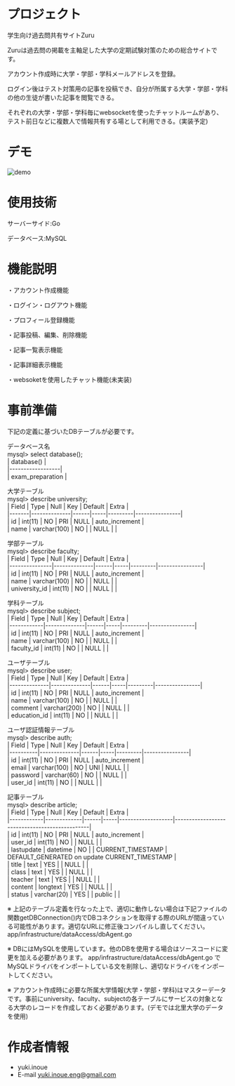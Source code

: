 # プロジェクト

学生向け過去問共有サイトZuru

Zuruは過去問の掲載を主軸足した大学の定期試験対策のための総合サイトです。

アカウント作成時に大学・学部・学科メールアドレスを登録。

ログイン後はテスト対策用の記事を投稿でき、自分が所属する大学・学部・学科の他の生徒が書いた記事を閲覧できる。

それぞれの大学・学部・学科毎にwebsocketを使ったチャットルームがあり、テスト前日などに複数人で情報共有する場として利用できる。(実装予定)


# デモ

![demo](https://raw.github.com/wiki/yuki-inoue-eng/exam-preparation--app/images/exam-preparation-app.gif)

# 使用技術

サーバーサイド:Go

データベース:MySQL

# 機能説明

・アカウント作成機能

・ログイン・ログアウト機能

・プロフィール登録機能

・記事投稿、編集、削除機能

・記事一覧表示機能

・記事詳細表示機能

・websoketを使用したチャット機能(未実装)


# 事前準備

下記の定義に基づいたDBテーブルが必要です。

データベース名  
mysql> select database();    
| database()       |  
|------------------|  
| exam_preparation |  


大学テーブル  
mysql> describe university;    
| Field | Type         | Null | Key | Default | Extra          |  
|-------|--------------|------|-----|---------|----------------|  
| id    | int(11)      | NO   | PRI | NULL    | auto_increment |  
| name  | varchar(100) | NO   |     | NULL    |                |  


学部テーブル  
mysql> describe faculty;   
| Field         | Type         | Null | Key | Default | Extra          |  
|---------------|--------------|------|-----|---------|----------------|  
| id            | int(11)      | NO   | PRI | NULL    | auto_increment |  
| name          | varchar(100) | NO   |     | NULL    |                |  
| university_id | int(11)      | NO   |     | NULL    |                |  


学科テーブル  
mysql> describe subject;  
| Field      | Type         | Null | Key | Default | Extra          |  
|------------|--------------|------|-----|---------|----------------|  
| id         | int(11)      | NO   | PRI | NULL    | auto_increment |  
| name       | varchar(100) | NO   |     | NULL    |                |  
| faculty_id | int(11)      | NO   |     | NULL    |                |  


ユーザテーブル  
mysql> describe user;  
| Field        | Type         | Null | Key | Default | Extra          |  
|--------------|--------------|------|-----|---------|----------------|  
| id           | int(11)      | NO   | PRI | NULL    | auto_increment |  
| name         | varchar(100) | NO   |     | NULL    |                |  
| comment      | varchar(200) | NO   |     | NULL    |                |  
| education_id | int(11)      | NO   |     | NULL    |                |  


ユーザ認証情報テーブル  
mysql> describe auth;  
| Field    | Type         | Null | Key | Default | Extra          |  
|----------|--------------|------|-----|---------|----------------|  
| id       | int(11)      | NO   | PRI | NULL    | auto_increment |  
| email    | varchar(100) | NO   | UNI | NULL    |                |  
| password | varchar(60)  | NO   |     | NULL    |                |  
| user_id  | int(11)      | NO   |     | NULL    |                |  


記事テーブル  
mysql> describe article;  
| Field      | Type        | Null | Key | Default           | Extra                                         |  
|------------|-------------|------|-----|-------------------|-----------------------------------------------|  
| id         | int(11)     | NO   | PRI | NULL              | auto_increment                                |  
| user_id    | int(11)     | NO   |     | NULL              |                                               |  
| lastupdate | datetime    | NO   |     | CURRENT_TIMESTAMP | DEFAULT_GENERATED on update CURRENT_TIMESTAMP |  
| title      | text        | YES  |     | NULL              |                                               |  
| class      | text        | YES  |     | NULL              |                                               |  
| teacher    | text        | YES  |     | NULL              |                                               |  
| content    | longtext    | YES  |     | NULL              |                                               |  
| status     | varchar(20) | YES  |     | public            |                                               |  


※ 上記のテーブル定義を行なった上で、適切に動作しない場合は下記ファイルの関数getDBConnection()内でDBコネクションを取得する際のURLが間違っている可能性があります。適切なURLに修正後コンパイルし直してください。
app/infrastructure/dataAccess/dbAgent.go


※ DBにはMySQLを使用しています。他のDBを使用する場合はソースコードに変更を加える必要があります。
app/infrastructure/dataAccess/dbAgent.go でMySQLドライバをインポートしている文を削除し、適切なドライバをインポートしてください。


※ アカウント作成時に必要な所属大学情報(大学・学部・学科)はマスターデータです。事前にuniversity、faculty、subjectの各テーブルにサービスの対象となる大学のレコードを作成しておく必要があります。(デモでは北里大学のデータを使用)


# 作成者情報

* yuki.inoue
* E-mail yuki.inoue.eng@gmail.com